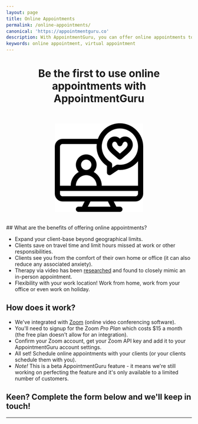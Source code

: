 ```yaml
---
layout: page
title: Online Appointments
permalink: /online-appointments/
canonical: 'https://appointmentguru.co'
description: With AppointmentGuru, you can offer online appointments to your clients
keywords: online appointment, virtual appointment
---
```


<h1 align="center">Be the first to use online appointments with AppointmentGuru</h1>
<br>
<p align="center">
<img src="/assets/img/icons/video_call.png" title="video call">
</p>
<br>
## What are the benefits of offering online appointments?

* Expand your client-base beyond geographical limits.
* Clients save on travel time and limit hours missed at work or other responsibilities.
* Clients see you from the comfort of their own home or office (it can also reduce any associated anxiety).
* Therapy via video has been [researched](https://www.ncbi.nlm.nih.gov/pubmed/22476305) and found to closely mimic an in-person appointment.
* Flexibility with your work location! Work from home, work from your office or even work on holiday.

## How does it work?

* We've integrated with [Zoom](https://zoom.us/) (online video conferencing software).
* You'll need to signup for the Zoom *Pro Plan* which costs $15 a month (the free plan doesn't allow for an integration).
* Confirm your Zoom account, get your Zoom API key and add it to your AppointmentGuru account settings.
* All set! Schedule online appointments with your clients (or your clients schedule them with you).
* *Note!* This is a beta AppointmentGuru feature - it means we're still working on perfecting the feature and it's only available to a limited number of customers.

## Keen? Complete the form below and we'll keep in touch!

* * *

<script type="text/javascript" src="https://form.myjotform.com/jsform/81272901079558"></script>
